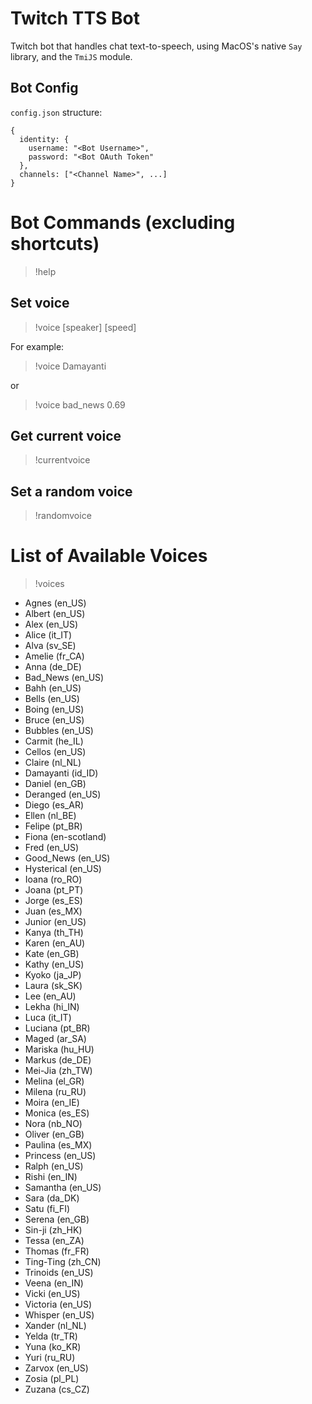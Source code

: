 # Twitch TTS Bot
Twitch bot that handles chat text-to-speech, using MacOS's native `Say` library, and the `TmiJS` module.

## Bot Config
`config.json` structure:
```
{
  identity: {
    username: "<Bot Username>",
    password: "<Bot OAuth Token"
  },
  channels: ["<Channel Name>", ...]
}
```

# Bot Commands (excluding shortcuts)
>!help

## Set voice
>!voice [speaker] [speed]

For example:
>!voice Damayanti

or

>!voice bad_news 0.69

## Get current voice
>!currentvoice

## Set a random voice
>!randomvoice

# List of Available Voices
>!voices

- Agnes (en_US)
- Albert (en_US)
- Alex (en_US)
- Alice (it_IT)
- Alva (sv_SE)
- Amelie (fr_CA)
- Anna (de_DE)
- Bad_News (en_US)
- Bahh (en_US)
- Bells (en_US)
- Boing (en_US)
- Bruce (en_US)
- Bubbles (en_US)
- Carmit (he_IL)
- Cellos (en_US)
- Claire (nl_NL)
- Damayanti (id_ID)
- Daniel (en_GB)
- Deranged (en_US)
- Diego (es_AR)
- Ellen (nl_BE)
- Felipe (pt_BR)
- Fiona (en-scotland)
- Fred (en_US)
- Good_News (en_US)
- Hysterical (en_US)
- Ioana (ro_RO)
- Joana (pt_PT)
- Jorge (es_ES)
- Juan (es_MX)
- Junior (en_US)
- Kanya (th_TH)
- Karen (en_AU)
- Kate (en_GB)
- Kathy (en_US)
- Kyoko (ja_JP)
- Laura (sk_SK)
- Lee (en_AU)
- Lekha (hi_IN)
- Luca (it_IT)
- Luciana (pt_BR)
- Maged (ar_SA)
- Mariska (hu_HU)
- Markus (de_DE)
- Mei-Jia (zh_TW)
- Melina (el_GR)
- Milena (ru_RU)
- Moira (en_IE)
- Monica (es_ES)
- Nora (nb_NO)
- Oliver (en_GB)
- Paulina (es_MX)
- Princess (en_US)
- Ralph (en_US)
- Rishi (en_IN)
- Samantha (en_US)
- Sara (da_DK)
- Satu (fi_FI)
- Serena (en_GB)
- Sin-ji (zh_HK)
- Tessa (en_ZA)
- Thomas (fr_FR)
- Ting-Ting (zh_CN)
- Trinoids (en_US)
- Veena (en_IN)
- Vicki (en_US)
- Victoria (en_US)
- Whisper (en_US)
- Xander (nl_NL)
- Yelda (tr_TR)
- Yuna (ko_KR)
- Yuri (ru_RU)
- Zarvox (en_US)
- Zosia (pl_PL)
- Zuzana (cs_CZ)
